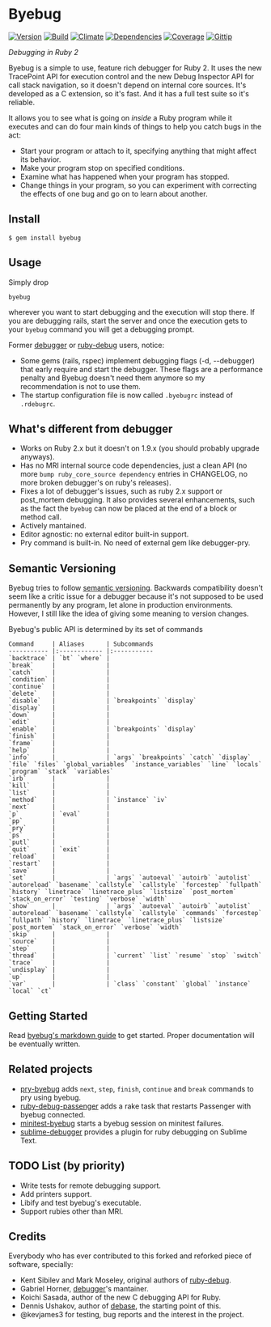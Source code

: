 # Byebug
[![Version][VersionBadge]][VersionURL]
[![Build][TravisBadge]][TravisURL]
[![Climate][CodeClimateBadge]][CodeClimateURL]
[![Dependencies][GemnasiumBadge]][GemnasiumURL]
[![Coverage][CoverallsBadge]][CoverallsURL]
[![Gittip][GittipBadge]][GittipURL]

_Debugging in Ruby 2_

Byebug is a simple to use, feature rich debugger for Ruby 2. It uses the new
TracePoint API for execution control and the new Debug Inspector API for call
stack navigation, so it doesn't depend on internal core sources. It's developed
as a C extension, so it's fast. And it has a full test suite so it's reliable.

It allows you to see what is going on _inside_ a Ruby program while it executes
and can do four main kinds of things to help you catch bugs in the act:

* Start your program or attach to it, specifying anything that might affect its
behavior.
* Make your program stop on specified conditions.
* Examine what has happened when your program has stopped.
* Change things in your program, so you can experiment with correcting the
effects of one bug and go on to learn about another.


## Install

    $ gem install byebug


## Usage

Simply drop

    byebug

wherever you want to start debugging and the execution will stop there. If you
are debugging rails, start the server and once the execution gets to your
`byebug` command you will get a debugging prompt.

Former [debugger](https://github.com/cldwalker/debugger) or
[ruby-debug](https://github.com/mark-moseley/ruby-debug) users, notice:

* Some gems (rails, rspec) implement debugging flags (-d, --debugger) that early
require and start the debugger. These flags are a performance penalty and Byebug
doesn't need them anymore so my recommendation is not to use them.
* The startup configuration file is now called `.byebugrc` instead of
`.rdebugrc`.


## What's different from debugger

* Works on Ruby 2.x but it doesn't on 1.9.x (you should probably upgrade
anyways).
* Has no MRI internal source code dependencies, just a clean API (no more `bump
ruby_core_source dependency` entries in CHANGELOG, no more broken debugger's on
ruby's releases).
* Fixes a lot of debugger's issues, such as ruby 2.x support or post_mortem
debugging. It also provides several enhancements, such as the fact the `byebug`
can now be placed at the end of a block or method call.
* Actively mantained.
* Editor agnostic: no external editor built-in support.
* Pry command is built-in. No need of external gem like debugger-pry.


## Semantic Versioning

Byebug tries to follow [semantic versioning](http://semver.org). Backwards
compatibility doesn't seem like a critic issue for a debugger because it's not
supposed to be used permanently by any program, let alone in production
environments. However, I still like the idea of giving some meaning to version
changes.

Byebug's public API is determined by its set of commands

    Command     | Aliases      | Subcommands
    ----------- |:------------ |:-----------
    `backtrace` | `bt` `where` |
    `break`     |              |
    `catch`     |              |
    `condition` |              |
    `continue`  |              |
    `delete`    |              |
    `disable`   |              | `breakpoints` `display`
    `display`   |              |
    `down`      |              |
    `edit`      |              |
    `enable`    |              | `breakpoints` `display`
    `finish`    |              |
    `frame`     |              |
    `help`      |              |
    `info`      |              | `args` `breakpoints` `catch` `display` `file` `files` `global_variables` `instance_variables` `line` `locals` `program` `stack` `variables`
    `irb`       |              |
    `kill`      |              |
    `list`      |              |
    `method`    |              | `instance` `iv`
    `next`      |              |
    `p`         | `eval`       |
    `pp`        |              |
    `pry`       |              |
    `ps`        |              |
    `putl`      |              |
    `quit`      | `exit`       |
    `reload`    |              |
    `restart`   |              |
    `save`      |              |
    `set`       |              | `args` `autoeval` `autoirb` `autolist` `autoreload` `basename` `callstyle` `callstyle` `forcestep` `fullpath` `history` `linetrace` `linetrace_plus` `listsize` `post_mortem` `stack_on_error` `testing` `verbose` `width`
    `show`      |              | `args` `autoeval` `autoirb` `autolist` `autoreload` `basename` `callstyle` `callstyle` `commands` `forcestep` `fullpath` `history` `linetrace` `linetrace_plus` `listsize` `post_mortem` `stack_on_error` `verbose` `width`
    `skip`      |              |
    `source`    |              |
    `step`      |              |
    `thread`    |              | `current` `list` `resume` `stop` `switch`
    `trace`     |              |
    `undisplay` |              |
    `up`        |              |
    `var`       |              | `class` `constant` `global` `instance` `local` `ct`


## Getting Started

Read [byebug's markdown
guide](https://github.com/deivid-rodriguez/byebug/blob/master/GUIDE.md) to get
started. Proper documentation will be eventually written.


## Related projects

* [pry-byebug](https://github.com/deivid-rodriguez/pry-byebug) adds `next`,
  `step`, `finish`, `continue` and `break` commands to pry using byebug.
* [ruby-debug-passenger](https://github.com/davejamesmiller/ruby-debug-passenger)
adds a rake task that restarts Passenger with byebug connected.
* [minitest-byebug](https://github.com/kaspth/minitest-byebug) starts a byebug
session on minitest failures.
* [sublime-debugger](https://github.com/shuky19/sublime_debugger) provides a plugin
for ruby debugging on Sublime Text.


## TODO List (by priority)

* Write tests for remote debugging support.
* Add printers support.
* Libify and test byebug's executable.
* Support rubies other than MRI.

## Credits

Everybody who has ever contributed to this forked and reforked piece of
software, specially:

* Kent Sibilev and Mark Moseley, original authors of
[ruby-debug](https://github.com/mark-moseley/ruby-debug).
* Gabriel Horner, [debugger](https://github.com/cldwalker/debugger)'s mantainer.
* Koichi Sasada, author of the new C debugging API for Ruby.
* Dennis Ushakov, author of [debase](https://github.com/denofevil/debase), the
starting point of this.
* @kevjames3 for testing, bug reports and the interest in the project.

[VersionBadge]: https://badge.fury.io/rb/byebug.png
[VersionURL]: http://badge.fury.io/rb/byebug
[TravisBadge]: https://travis-ci.org/deivid-rodriguez/byebug.png
[TravisURL]: http://travis-ci.org/deivid-rodriguez/byebug
[CodeClimateBadge]: https://codeclimate.com/github/deivid-rodriguez/byebug.png
[CodeClimateURL]: https://codeclimate.com/github/deivid-rodriguez/byebug
[GemnasiumBadge]: https://gemnasium.com/deivid-rodriguez/byebug.png
[GemnasiumURL]: https://gemnasium.com/deivid-rodriguez/byebug
[CoverallsBadge]: https://coveralls.io/repos/deivid-rodriguez/byebug/badge.png
[CoverallsURL]: https://coveralls.io/r/deivid-rodriguez/byebug
[GittipBadge]: http://img.shields.io/gittip/deivid-rodriguez.png
[GittipURL]: https://www.gittip.com/deivid-rodriguez
